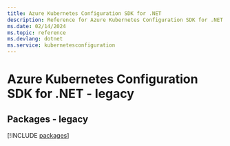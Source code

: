 ```yaml
---
title: Azure Kubernetes Configuration SDK for .NET
description: Reference for Azure Kubernetes Configuration SDK for .NET
ms.date: 02/14/2024
ms.topic: reference
ms.devlang: dotnet
ms.service: kubernetesconfiguration
---
```

# Azure Kubernetes Configuration SDK for .NET - legacy
## Packages - legacy
[!INCLUDE [packages](kubernetes-configuration-index.md)]